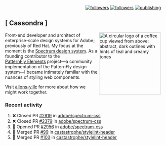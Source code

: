 <p align="right"><a rel="me" href="https://front-end.social/@castastrophe">
    <img alt="followers" title="Follow me on Mastodon" src="https://img.shields.io/mastodon/follow/109297102751309835?domain=https%3A%2F%2Ffront-end.social&label=Follow&logo=mastodon&logoColor=white&style=for-the-badge&labelColor=008080&color=006969"/></a>
  <a href="https://codepen.io/castastrophe/">
    <img alt="followers" title="Follow me on CodePen" src="https://img.shields.io/badge/23-1?color=640464&labelColor=7c007c&style=for-the-badge&logo=codepen&label=Follow"/></a>
<a href="https://castastrophe.medium.com/">
    <img alt="publishing" title="View articles on Medium" src="https://img.shields.io/badge/107-1?color=666&labelColor=444&label=subscribe&logo=medium&logoColor=white&style=for-the-badge"/></a>
</p>

## [&nbsp;Cassondra&nbsp;]

<img align="right" src="https://github-production-user-asset-6210df.s3.amazonaws.com/1840295/253016758-ba468774-1cd3-42c2-8f43-947b5eeb5edf.png" height="200" alt="A circular logo of a coffee cup viewed from above; abstract, dark outlines with hints of teal and creamy tones">

Front-end developer and architect of enterprise-scale design systems for Adobe; previously of Red Hat. My focus at the moment is the [Spectrum design system](https://github.com/adobe/spectrum-css). As a founding contributor to the [PatternFly&nbsp;Elements](https://github.com/patternfly/patternfly-elements) project&mdash;a community implementation of the PatternFly design system&mdash;I became intimately familiar with the nuances of styling web components.

Visit [allons-y.llc](http://allons-y.llc/) for more about how we might work together.

### Recent activity

<!--START_SECTION:activity-->
1. ❌ Closed PR [#2819](https://github.com/adobe/spectrum-css/pull/2819) in [adobe/spectrum-css](https://github.com/adobe/spectrum-css)
2. ❌ Closed PR [#2379](https://github.com/adobe/spectrum-css/pull/2379) in [adobe/spectrum-css](https://github.com/adobe/spectrum-css)
3. 💪 Opened PR [#2956](https://github.com/adobe/spectrum-css/pull/2956) in [adobe/spectrum-css](https://github.com/adobe/spectrum-css)
4. 🎉 Merged PR [#99](https://github.com/castastrophe/stylelint-header/pull/99) in [castastrophe/stylelint-header](https://github.com/castastrophe/stylelint-header)
5. 🎉 Merged PR [#100](https://github.com/castastrophe/stylelint-header/pull/100) in [castastrophe/stylelint-header](https://github.com/castastrophe/stylelint-header)
<!--END_SECTION:activity-->
